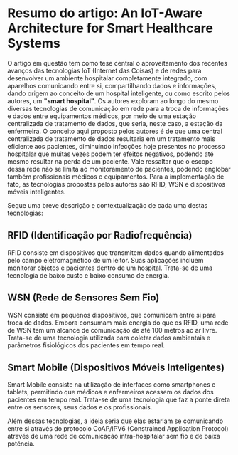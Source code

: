 # Resumo do artigo: An IoT-Aware Architecture for Smart Healthcare Systems

O artigo em questão tem como tese central o aproveitamento dos recentes avanços das tecnologias IoT (Internet das Coisas) e de redes para desenvolver um ambiente hospitalar completamente integrado, com aparelhos comunicando entre si, compartilhando dados e informações, dando origem ao conceito de um hospital inteligente, ou como escrito pelos autores, um **"smart hospital"**. Os autores exploram ao longo do mesmo diversas tecnologias de comunicação em rede para a troca de informações e dados entre equipamentos médicos, por meio de uma estação centralizada de tratamento de dados, que seria, neste caso, a estação da enfermeira. O conceito aqui proposto pelos autores é de que uma central centralizada de tratamento de dados resultaria em um tratamento mais eficiente aos pacientes, diminuindo infecções hoje presentes no processo hospitalar que muitas vezes podem ter efeitos negativos, podendo até mesmo resultar na perda de um paciente. Vale ressaltar que o escopo dessa rede não se limita ao monitoramento de pacientes, podendo englobar também profissionais médicos e equipamentos. Para a implementação de fato, as tecnologias propostas pelos autores são RFID, WSN e dispositivos móveis inteligentes.

Segue uma breve descrição e contextualização de cada uma destas tecnologias:

## RFID (Identificação por Radiofrequência)

RFID consiste em dispositivos que transmitem dados quando alimentados pelo campo eletromagnético de um leitor. Suas aplicações incluem monitorar objetos e pacientes dentro de um hospital. Trata-se de uma tecnologia de baixo custo e baixo consumo de energia.

## WSN (Rede de Sensores Sem Fio)

WSN consiste em pequenos dispositivos, que comunicam entre si para troca de dados. Embora consumam mais energia do que os RFID, uma rede de WSN tem um alcance de comunicação de até 100 metros ao ar livre. Trata-se de uma tecnologia utilizada para coletar dados ambientais e parâmetros fisiológicos dos pacientes em tempo real.

## Smart Mobile (Dispositivos Móveis Inteligentes)

Smart Mobile consiste na utilização de interfaces como smartphones e tablets, permitindo que médicos e enfermeiros acessem os dados dos pacientes em tempo real. Trata-se de uma tecnologia que faz a ponte direta entre os sensores, seus dados e os profissionais.

Além dessas tecnologias, a ideia seria que elas estariam se comunicando entre si através do protocolo CoAP/IPV6 (Constrained Application Protocol) através de uma rede de comunicação intra-hospitalar sem fio e de baixa potência.

